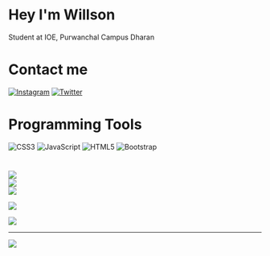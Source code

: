 
# Hey I'm Willson
Student at IOE, Purwanchal Campus Dharan


# Contact me
[![Instagram](https://img.shields.io/badge/Instagram-%23E4405F.svg?logo=Instagram&logoColor=white)](https://instagram.com/willson_ghimire) [![Twitter](https://img.shields.io/badge/Twitter-%231DA1F2.svg?logo=Twitter&logoColor=white)](https://twitter.com/willsonghimire) 

# Programming Tools
![CSS3](https://img.shields.io/badge/css3-%231572B6.svg?style=for-the-badge&logo=css3&logoColor=white) ![JavaScript](https://img.shields.io/badge/javascript-%23323330.svg?style=for-the-badge&logo=javascript&logoColor=%23F7DF1E) ![HTML5](https://img.shields.io/badge/html5-%23E34F26.svg?style=for-the-badge&logo=html5&logoColor=white) ![Bootstrap](https://img.shields.io/badge/bootstrap-%23563D7C.svg?style=for-the-badge&logo=bootstrap&logoColor=white)
# 
# 

![](https://github-readme-stats.vercel.app/api?username=willson733&theme=midnight-purple&hide_border=false&include_all_commits=true&count_private=true)<br/>
![](https://github-readme-streak-stats.herokuapp.com/?user=willson733&theme=midnight-purple&hide_border=false)<br/>
![](https://github-readme-stats.vercel.app/api/top-langs/?username=willson733&theme=midnight-purple&hide_border=false&include_all_commits=true&count_private=true&layout=compact)


![](https://github-profile-trophy.vercel.app/?username=willson733&theme=discord&no-frame=true&no-bg=false&margin-w=4)


![](https://quotes-github-readme.vercel.app/api?type=vetical&theme=merko)

---
[![](https://visitcount.itsvg.in/api?id=willson733&icon=0&color=8)](https://visitcount.itsvg.in)

<!-- Proudly created with GPRM ( https://gprm.itsvg.in ) -->
